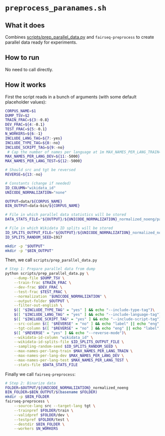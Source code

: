 # `preprocess_paranames.sh`

## What it does

Combines [scripts/prep_parallel_data.py](scripts_prep_parallel_data.md) and `fairseq-preprocess` to create parallel data ready for experiments.

## How to run

No need to call directly.

## How it works

First the script reads in a bunch of arguments (with some default placeholder values):

```bash
CORPUS_NAME=$1
DUMP_TSV=$2
TRAIN_FRAC=${3:-0.8}
DEV_FRAC=${4:-0.1}
TEST_FRAC=${5:-0.1}
N_WORKERS=${6:-1}
INCLUDE_LANG_TAG=${7:-yes}
INCLUDE_TYPE_TAG=${8:-no}
INCLUDE_SCRIPT_TAG=${9:-no}
 # Cap the number of names per language at 1m MAX_NAMES_PER_LANG_TRAIN=${10:-1000000}
MAX_NAMES_PER_LANG_DEV=${11:-5000}
MAX_NAMES_PER_LANG_TEST=${12:-5000}

# Should src and tgt be reversed
REVERSE=${13:-no}

# Constants (change if needed)
ID_COLUMN="wikidata_id"
UNICODE_NORMALIZATION="none"

OUTPUT=data/${CORPUS_NAME}
BIN_OUTPUT=data-bin/${CORPUS_NAME}

# File in which parallel data statistics will be stored
DATA_STATS_FILE="${OUTPUT}/${UNICODE_NORMALIZATION}_normalized_noeng/parallel_data_stats.tsv"

# File in which Wikidata ID splits will be stored
ID_SPLITS_OUTPUT_FILE="${OUTPUT}/${UNICODE_NORMALIZATION}_normalized_noeng/wikidata_id_splits.json"
ID_SPLITS_RANDOM_SEED=1917

mkdir -p "$OUTPUT"
mkdir -p "$BIN_OUTPUT"
```

Then,  we call `scripts/prep_parallel_data.py`

```bash
# Step 1: Prepare parallel data from dump
python scripts/prep_parallel_data.py \
    --dump-file $DUMP_TSV \
    --train-frac $TRAIN_FRAC \
    --dev-frac $DEV_FRAC \
    --test-frac $TEST_FRAC \
    --normalization "$UNICODE_NORMALIZATION" \
    --output-folder $OUTPUT \
    --filter-out-english \
    $([ "$INCLUDE_TYPE_TAG" = "yes" ] && echo "--include-type-tag")\
    $([ "$INCLUDE_LANG_TAG" = "yes" ] && echo "--include-language-tag")\
    $([ "$INCLUDE_SCRIPT_TAG" = "yes" ] && echo "--include-script-tag")\
    --src-column $([ "$REVERSE" = "no" ] && echo "label" || echo "eng")\
    --tgt-column $([ "$REVERSE" = "no" ] && echo "eng" || echo "label")\
    $([ "$REVERSE" = "yes" ] && echo "--reverse-mode")\
    --wikidata-id-column "wikidata_id" \
    --wikidata-id-splits-file $ID_SPLITS_OUTPUT_FILE \
    --sampling-random-seed $ID_SPLITS_RANDOM_SEED \
    --max-names-per-lang-train $MAX_NAMES_PER_LANG_TRAIN \
    --max-names-per-lang-dev $MAX_NAMES_PER_LANG_DEV \
    --max-names-per-lang-test $MAX_NAMES_PER_LANG_TEST \
    --stats-file $DATA_STATS_FILE
```

Finally we call `fairseq-preprocess`:

```bash
# Step 2: Binarize data
FOLDER=$OUTPUT/${UNICODE_NORMALIZATION}_normalized_noeng
BIN_FOLDER=$BIN_OUTPUT/$(basename $FOLDER)
mkdir -p $BIN_FOLDER
fairseq-preprocess \
    --source-lang src --target-lang tgt \
    --trainpref $FOLDER/train \
    --validpref $FOLDER/dev \
    --testpref $FOLDER/test \
    --destdir $BIN_FOLDER \
    --workers $N_WORKERS
```
